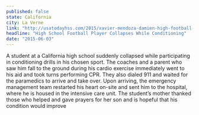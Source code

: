 ```yaml
---
published: false
state: California
city: La Verne
link: "http://usatodayhss.com/2015/xavier-mendoza-damien-high-football-collapse"
headline: "High School Football Player Collapses While Conditioning"
date: "2015-06-03"
---
```


A student at a California high school suddenly collapsed while participating in conditioning drills in his chosen sport. The coaches and a parent who saw him fall to the ground during his cardio exercise immediately went to his aid and took turns performing CPR. They also dialed 911 and waited for the paramedics to arrive and take over. Upon arriving, the emergency management team restarted his heart on-site and sent him to the hospital, where he is housed in the intensive care unit. The student’s mother thanked those who helped and gave prayers for her son and is hopeful that his condition would improve
